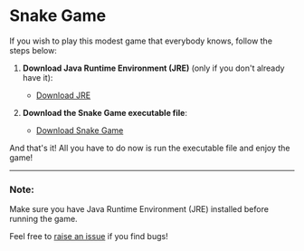 # Snake Game

If you wish to play this modest game that everybody knows, follow the steps below:

1. **Download Java Runtime Environment (JRE)** (only if you don't already have it):
    - [Download JRE](https://javadl.oracle.com/webapps/download/AutoDL?BundleId=249203_b291ca3e0c8548b5a51d5a5f50063037)

2. **Download the Snake Game executable file**:
    - [Download Snake Game](https://drive.google.com/file/d/1vhMBNMQ09DwSGG37Cchfn_Q-7QkqndkF/view?usp=drive_link)

And that's it! All you have to do now is run the executable file and enjoy the game!

---

### Note:
Make sure you have Java Runtime Environment (JRE) installed before running the game.

Feel free to [raise an issue](https://github.com/iRxllz/Snake/issues) if you find bugs!
